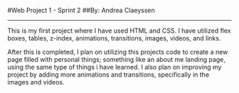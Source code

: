 #Web Project 1 - Sprint 2
##By: Andrea Claeyssen

---

This is my first project where I have used HTML and CSS. I have utilized flex boxes, tables, z-index, animations, transitions, images, videos, and links.

After this is completed, I plan on utilizing this projects code to create a new page filled with personal things; something like an about me landing page, using the same type of things i have learned. I also plan on improving my project by adding more animations and transitions, specifically in the images and videos.
